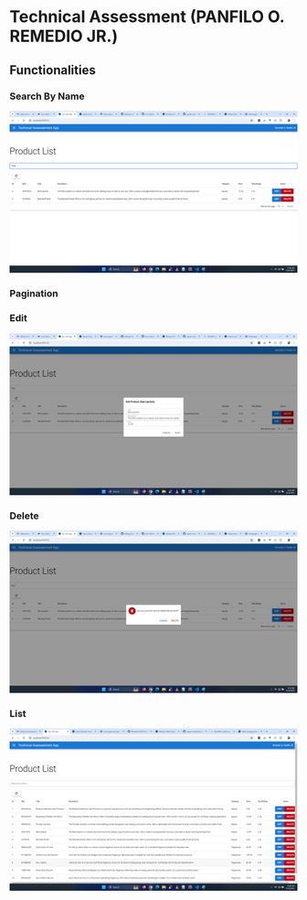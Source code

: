 # Technical Assessment (PANFILO O. REMEDIO JR.)

## Functionalities

### Search By Name
![Search By Name](images/search.png)

### Pagination

### Edit
![Edit](images/edit.png)

### Delete
![Delete](images/delete.png)

### List
![List](images/main.png)

